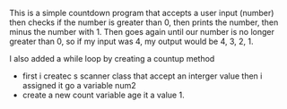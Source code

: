 This is a simple countdown program that accepts a user input (number) then checks if the number is greater than 0,
then prints the number, then minus the number with 1. Then goes again until our number is no longer greater than 0,
so if my input was 4, my output would be 4, 3, 2, 1.

I also added a while loop by creating a countup method
- first i createc s scanner class that accept an interger value
then i assigned it go a variable num2
- create a new count variable age it a value 1.